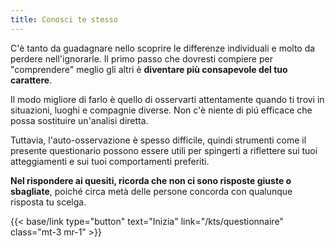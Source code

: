 ```yaml
---
title: Conosci te stesso
---
```

C'è tanto da guadagnare nello scoprire le differenze individuali e molto da perdere nell'ignorarle. Il primo passo che dovresti compiere per "comprendere" meglio gli altri è **diventare più consapevole del tuo carattere**.

Il modo migliore di farlo è quello di osservarti attentamente quando ti trovi in situazioni, luoghi e compagnie diverse. Non c'è niente di piú efficace che possa sostituire un'analisi diretta.

Tuttavia, l'auto-osservazione è spesso difficile, quindi strumenti come il presente questionario possono essere utili per spingerti a riflettere sui tuoi atteggiamenti e sui tuoi comportamenti preferiti.

**Nel rispondere ai quesiti, ricorda che non ci sono risposte giuste o sbagliate**, poiché circa metà delle persone concorda con qualunque risposta tu scelga.

{{< base/link type="button" text="Inizia" link="/kts/questionnaire" class="mt-3 mr-1" >}}
